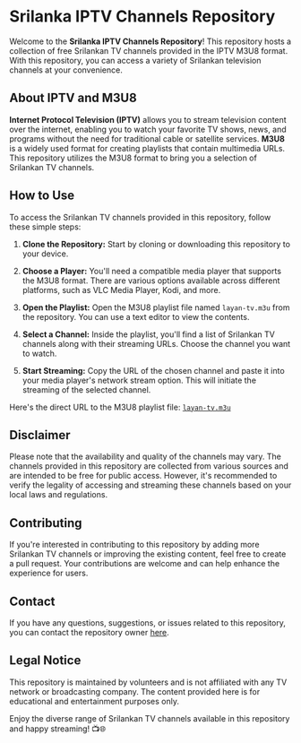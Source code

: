 # Srilanka IPTV Channels Repository

Welcome to the **Srilanka IPTV Channels Repository**! This repository hosts a collection of free Srilankan TV channels provided in the IPTV M3U8 format. With this repository, you can access a variety of Srilankan television channels at your convenience.

## About IPTV and M3U8

**Internet Protocol Television (IPTV)** allows you to stream television content over the internet, enabling you to watch your favorite TV shows, news, and programs without the need for traditional cable or satellite services. **M3U8** is a widely used format for creating playlists that contain multimedia URLs. This repository utilizes the M3U8 format to bring you a selection of Srilankan TV channels.

## How to Use

To access the Srilankan TV channels provided in this repository, follow these simple steps:

1. **Clone the Repository:** Start by cloning or downloading this repository to your device.

2. **Choose a Player:** You'll need a compatible media player that supports the M3U8 format. There are various options available across different platforms, such as VLC Media Player, Kodi, and more.

3. **Open the Playlist:** Open the M3U8 playlist file named `layan-tv.m3u` from the repository. You can use a text editor to view the contents.

4. **Select a Channel:** Inside the playlist, you'll find a list of Srilankan TV channels along with their streaming URLs. Choose the channel you want to watch.

5. **Start Streaming:** Copy the URL of the chosen channel and paste it into your media player's network stream option. This will initiate the streaming of the selected channel.

Here's the direct URL to the M3U8 playlist file: [`layan-tv.m3u`](layan-tv.m3u)

## Disclaimer

Please note that the availability and quality of the channels may vary. The channels provided in this repository are collected from various sources and are intended to be free for public access. However, it's recommended to verify the legality of accessing and streaming these channels based on your local laws and regulations.

## Contributing

If you're interested in contributing to this repository by adding more Srilankan TV channels or improving the existing content, feel free to create a pull request. Your contributions are welcome and can help enhance the experience for users.

## Contact

If you have any questions, suggestions, or issues related to this repository, you can contact the repository owner [here](mailto:repository.owner@example.com).

## Legal Notice

This repository is maintained by volunteers and is not affiliated with any TV network or broadcasting company. The content provided here is for educational and entertainment purposes only.

Enjoy the diverse range of Srilankan TV channels available in this repository and happy streaming! 📺🌐

